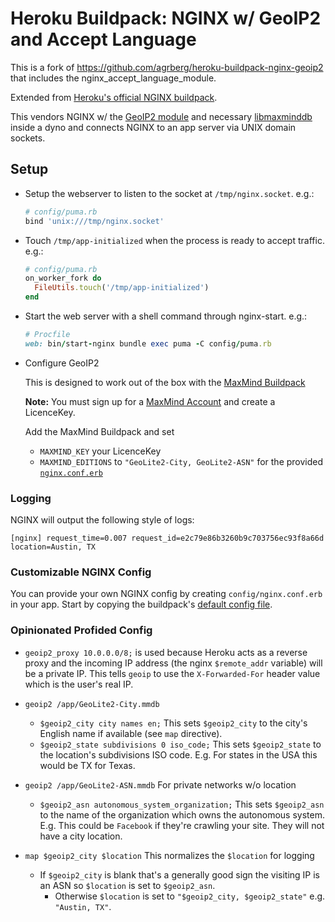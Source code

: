 # Heroku Buildpack: NGINX w/ GeoIP2 and Accept Language

This is a fork of https://github.com/agrberg/heroku-buildpack-nginx-geoip2 that includes the nginx_accept_language_module. 

Extended from [Heroku's official NGINX buildpack](https://github.com/heroku/heroku-buildpack-nginx).

This vendors NGINX w/ the [GeoIP2 module](https://github.com/leev/ngx_http_geoip2_module/) and necessary [libmaxminddb](https://github.com/maxmind/libmaxminddb) inside a dyno and connects NGINX to an app server via UNIX domain sockets.

## Setup

* Setup the webserver to listen to the socket at `/tmp/nginx.socket`. e.g.:

	```ruby
	# config/puma.rb
	bind 'unix:///tmp/nginx.socket'
	```

* Touch `/tmp/app-initialized` when the process is ready to accept traffic. e.g.:

	```ruby
	# config/puma.rb
	on_worker_fork do
      FileUtils.touch('/tmp/app-initialized')
	end
	```


* Start the web server with a shell command through nginx-start. e.g.:

  ```ruby
  # Procfile
  web: bin/start-nginx bundle exec puma -C config/puma.rb
  ```

* Configure GeoIP2

	This is designed to work out of the box with the [MaxMind Buildpack](https://github.com/mantisadnetwork/heroku-buildpack-maxmind)

	**Note:** You must sign up for a [MaxMind Account](https://www.maxmind.com/en/geolite2/signup) and create a LicenceKey.

	Add the MaxMind Buildpack and set
	* `MAXMIND_KEY` your LicenceKey
	* `MAXMIND_EDITIONS` to `"GeoLite2-City, GeoLite2-ASN"` for the provided [`nginx.conf.erb`](config/nginx.conf.erb)

### Logging

NGINX will output the following style of logs:

```
[nginx] request_time=0.007 request_id=e2c79e86b3260b9c703756ec93f8a66d location=Austin, TX
```

### Customizable NGINX Config

You can provide your own NGINX config by creating `config/nginx.conf.erb` in your app. Start by copying the buildpack's [default config file](config/nginx.conf.erb).

### Opinionated Profided Config

* `geoip2_proxy 10.0.0.0/8;` is used because Heroku acts as a reverse proxy and the incoming IP address (the nginx `$remote_addr` variable) will be a private IP. This tells `geoip` to use the `X-Forwarded-For` header value which is the user's real IP.

* `geoip2 /app/GeoLite2-City.mmdb`
  * `$geoip2_city city names en;` This sets `$geoip2_city` to the city's English name if available (see `map` directive).
  * `$geoip2_state subdivisions 0 iso_code;` This sets `$geoip2_state` to the location's subdivisions ISO code. E.g. For states in the USA this would be TX for Texas.

* `geoip2 /app/GeoLite2-ASN.mmdb` For private networks w/o location
  * `$geoip2_asn autonomous_system_organization;` This sets `$geoip2_asn` to the name of the organization which owns the autonomous system. E.g. This could be `Facebook` if they're crawling your site. They will not have a city location.

* `map $geoip2_city $location` This normalizes the `$location` for logging
  * If `$geoip2_city` is blank that's a generally good sign the visiting IP is an ASN so `$location` is set to `$geoip2_asn`.
	* Otherwise `$location` is set to `"$geoip2_city, $geoip2_state"` e.g. `"Austin, TX"`.